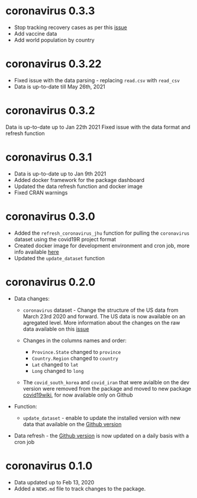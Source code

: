 # coronavirus 0.3.3

-   Stop tracking recovery cases as per this [issue](https://github.com/CSSEGISandData/COVID-19/issues/4465)
-   Add vaccine data
-   Add world population by country

# coronavirus 0.3.22

-   Fixed issue with the data parsing - replacing `read.csv` with `read_csv`
-   Data is up-to-date till May 26th, 2021

# coronavirus 0.3.2

Data is up-to-date up to Jan 22th 2021 Fixed issue with the data format and refresh function

# coronavirus 0.3.1

-   Data is up-to-date up to Jan 9th 2021
-   Added docker framework for the package dashboard
-   Updated the data refresh function and docker image
-   Fixed CRAN warnings

# coronavirus 0.3.0

-   Added the `refresh_coronavirus_jhu` function for pulling the `coronavirus` dataset using the covid19R project format
-   Created docker image for development environment and cron job, more info available [here](https://github.com/RamiKrispin/coronavirus/tree/master/docker)
-   Updated the `update_dataset` function

# coronavirus 0.2.0

-   Data changes:

    -   `coronavirus` dataset - Change the structure of the US data from March 23rd 2020 and forward. The US data is now available on an agregated level. More information about the changes on the raw data available on this [issue](https://github.com/CSSEGISandData/COVID-19/issues/1250)

    -   Changes in the columns names and order:

        -   `Province.State` changed to `province`
        -   `Country.Region` changed to `country`
        -   `Lat` changed to `lat`
        -   `Long` changed to `long`

    -   The `covid_south_korea` and `covid_iran` that were avialble on the dev version were removed from the package and moved to new package [covid19wiki](https://github.com/RamiKrispin/covid19wiki), for now available only on Github

-   Function:

    -   `update_dataset` - enable to update the installed version with new data that available on the [Github version](https://github.com/RamiKrispin/coronavirus)

-   Data refresh - the [Github version](https://github.com/RamiKrispin/coronavirus) is now updated on a daily basis with a cron job

# coronavirus 0.1.0

-   Data updated up to Feb 13, 2020
-   Added a `NEWS.md` file to track changes to the package.
